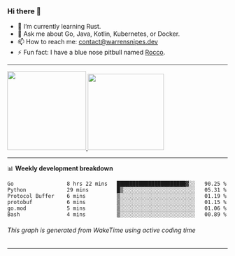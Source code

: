 ### Hi there 👋

- 🌱 I’m currently learning Rust.
- 💬 Ask me about Go, Java, Kotlin, Kubernetes, or Docker.
- 📫 How to reach me: contact@warrensnipes.dev
- ⚡ Fun fact: I have a blue nose pitbull named [Rocco](https://i.imgur.com/iLsSCKu.jpg).

-------


<a href="https://github.com/LockedThread/LockedThread">
  <img height="180em" src="https://github-readme-stats.vercel.app/api?username=LockedThread&theme=transparent&bg_color=00000000&show_icons=true&count_private=true" />
  <img height="174em" src="https://github-readme-stats.vercel.app/api/top-langs?username=LockedThread&theme=transparent&layout=compact&hide_progress=true&bg_color=00000000" />
  </a>

-------

📊 **Weekly development breakdown**
<!--START_SECTION:waka-->

```text
Go                 8 hrs 22 mins   ██████████████████████▓░░   90.25 %
Python             29 mins         █▒░░░░░░░░░░░░░░░░░░░░░░░   05.31 %
Protocol Buffer    6 mins          ▒░░░░░░░░░░░░░░░░░░░░░░░░   01.19 %
protobuf           6 mins          ▒░░░░░░░░░░░░░░░░░░░░░░░░   01.15 %
go.mod             5 mins          ▒░░░░░░░░░░░░░░░░░░░░░░░░   01.06 %
Bash               4 mins          ▒░░░░░░░░░░░░░░░░░░░░░░░░   00.89 %
```

<!--END_SECTION:waka-->
###### *This graph is generated from WakeTime using active coding time*
-------
